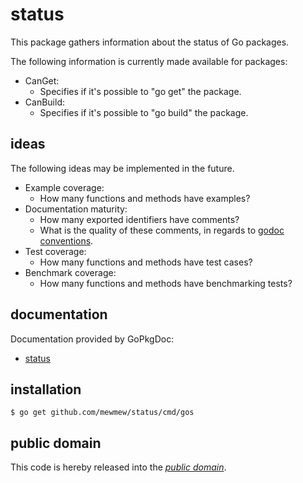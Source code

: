 status
======

This package gathers information about the status of Go packages.

The following information is currently made available for packages:

   * CanGet:
       - Specifies if it's possible to "go get" the package.
   * CanBuild:
       - Specifies if it's possible to "go build" the package.

ideas
-----

The following ideas may be implemented in the future.

   * Example coverage:
       - How many functions and methods have examples?
   * Documentation maturity:
       - How many exported identifiers have comments?
       - What is the quality of these comments, in regards to
         [godoc conventions][].
   * Test coverage:
       - How many functions and methods have test cases?
   * Benchmark coverage:
       - How many functions and methods have benchmarking tests?

[godoc conventions]: http://golang.org/doc/articles/godoc_documenting_go_code.html

documentation
-------------

Documentation provided by GoPkgDoc:

   - [status][]

[status]: http://godoc.org/github.com/mewmew/status

installation
------------

    $ go get github.com/mewmew/status/cmd/gos

public domain
-------------

This code is hereby released into the *[public domain][]*.

[public domain]: https://creativecommons.org/publicdomain/zero/1.0/
